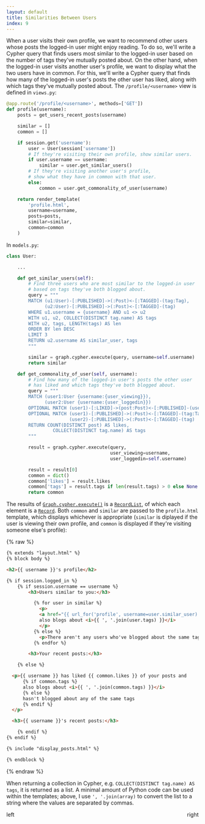 ```yaml
---
layout: default
title: Similarities Between Users
index: 9
---
```


When a user visits their own profile, we want to recommend other users whose posts the logged-in user might enjoy reading. To do so, we'll write a Cypher query that finds users most similar to the logged-in user based on the number of tags they've mutually posted about. On the other hand, when the logged-in user visits another user's profile, we want to display what the two users have in common. For this, we'll write a Cypher query that finds how many of the logged-in user's posts the other user has liked, along with which tags they've mutually posted about. The `/profile/<username>` view is defined in `views.py`:

```python
@app.route('/profile/<username>', methods=['GET'])
def profile(username):
    posts = get_users_recent_posts(username)

    similar = []
    common = []

    if session.get('username'):
        user = User(session['username'])
        # If they're visiting their own profile, show similar users.
        if user.username == username:
            similar = user.get_similar_users()
        # If they're visiting another user's profile, 
        # show what they have in common with that user.
        else:
            common = user.get_commonality_of_user(username)

    return render_template(
        'profile.html',
        username=username,
        posts=posts,
        similar=similar,
        common=common
    )
```

In `models.py`:

```python
class User:

	...

    def get_similar_users(self):
        # Find three users who are most similar to the logged-in user
        # based on tags they've both blogged about.
        query = """
        MATCH (u1:User)-[:PUBLISHED]->(:Post)<-[:TAGGED]-(tag:Tag),
              (u2:User)-[:PUBLISHED]->(:Post)<-[:TAGGED]-(tag)
        WHERE u1.username = {username} AND u1 <> u2
        WITH u1, u2, COLLECT(DISTINCT tag.name) AS tags
        WITH u2, tags, LENGTH(tags) AS len
        ORDER BY len DESC
        LIMIT 3
        RETURN u2.username AS similar_user, tags
        """

        similar = graph.cypher.execute(query, username=self.username)
        return similar

    def get_commonality_of_user(self, username):
        # Find how many of the logged-in user's posts the other user
        # has liked and which tags they've both blogged about.
        query = """
        MATCH (user1:User {username:{user_viewing}}),
              (user2:User {username:{user_loggedin}})
        OPTIONAL MATCH (user1)-[:LIKED]->(post:Post)<-[:PUBLISHED]-(user2)
        OPTIONAL MATCH (user1)-[:PUBLISHED]->(:Post)<-[:TAGGED]-(tag:Tag),
                       (user2)-[:PUBLISHED]->(:Post)<-[:TAGGED]-(tag)
        RETURN COUNT(DISTINCT post) AS likes, 
        	     COLLECT(DISTINCT tag.name) AS tags
        """

        result = graph.cypher.execute(query,
                                      user_viewing=username,
                                      user_loggedin=self.username)

        result = result[0]
        common = dict()
        common['likes'] = result.likes
        common['tags'] = result.tags if len(result.tags) > 0 else None
        return common
```

The results of [`Graph.cypher.execute()`](http://py2neo.org/2.0/cypher.html#py2neo.cypher.CypherResource.execute) is a [`RecordList`](http://py2neo.org/2.0/cypher.html#py2neo.cypher.RecordList), of which each element is a [`Record`](http://py2neo.org/2.0/cypher.html#py2neo.cypher.Record). Both `common` and `similar` are passed to the `profile.html` template, which displays whichever is appropriate (`similar` is diplayed if the user is viewing their own profile, and `common` is displayed if they're visiting someone else's profile):

{% raw %}
```html
{% extends "layout.html" %}
{% block body %}

<h2>{{ username }}'s profile</h2>

{% if session.logged_in %}
    {% if session.username == username %}
        <h3>Users similar to you:</h3>

          {% for user in similar %}
            <p>
            <a href="{{ url_for('profile', username=user.similar_user) }}">{{ user.similar_user }}</a>
            also blogs about <i>{{ ', '.join(user.tags) }}</i>
            </p>
          {% else %}
            <p>There aren't any users who've blogged about the same tags as you!</p>
          {% endfor %}

        <h3>Your recent posts:</h3>

    {% else %}

  <p>{{ username }} has liked {{ common.likes }} of your posts and
      {% if common.tags %}
      also blogs about <i>{{ ', '.join(common.tags) }}</i>
      {% else %}
      hasn't blogged about any of the same tags
      {% endif %}
  </p>

  <h3>{{ username }}'s recent posts:</h3>

    {% endif %}
{% endif %}

{% include "display_posts.html" %}

{% endblock %}
```
{% endraw %}

When returning a collection in Cypher, e.g. `COLLECT(DISTINCT tag.name) AS tags`, it is returned as a list. A minimal amount of Python code can be used within the templates; above, I use `', '.join(array)` to convert the list to a string where the values are separated by commas.

<p>
<span class="p" style="float:left">left </span>
<span class="p" style="float:right">right </span>
</p>

